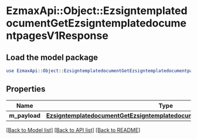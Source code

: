 # EzmaxApi::Object::EzsigntemplatedocumentGetEzsigntemplatedocumentpagesV1Response

## Load the model package
```perl
use EzmaxApi::Object::EzsigntemplatedocumentGetEzsigntemplatedocumentpagesV1Response;
```

## Properties
Name | Type | Description | Notes
------------ | ------------- | ------------- | -------------
**m_payload** | [**EzsigntemplatedocumentGetEzsigntemplatedocumentpagesV1ResponseMPayload**](EzsigntemplatedocumentGetEzsigntemplatedocumentpagesV1ResponseMPayload.md) |  | 

[[Back to Model list]](../README.md#documentation-for-models) [[Back to API list]](../README.md#documentation-for-api-endpoints) [[Back to README]](../README.md)


